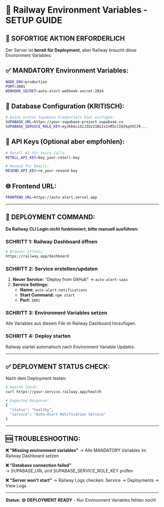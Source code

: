 # 🚂 Railway Environment Variables - SETUP GUIDE

## 🚨 SOFORTIGE AKTION ERFORDERLICH

Der Server ist **bereit für Deployment**, aber Railway braucht diese Environment Variables:

## ✅ **MANDATORY Environment Variables:**

```bash
NODE_ENV=production
PORT=3001
WEBHOOK_SECRET=auto-alert-webhook-secret-2024
```

## 🔑 **Database Configuration (KRITISCH):**

```bash
# Deine echten Supabase Credentials hier einfügen:
SUPABASE_URL=https://your-supabase-project.supabase.co
SUPABASE_SERVICE_ROLE_KEY=eyJhbGciOiJIUzI1NiIsInR5cCI6IkpXVCJ9...
```

## 📧 **API Keys (Optional aber empfohlen):**

```bash
# Retell AI für Voice Calls:
RETELL_API_KEY=key_your-retell-key

# Resend für Emails:
RESEND_API_KEY=re_your-resend-key
```

## 🌐 **Frontend URL:**

```bash
FRONTEND_URL=https://auto-alert.vercel.app
```

---

## 🚀 **DEPLOYMENT COMMAND:**

**Da Railway CLI Login nicht funktioniert, bitte manuell ausführen:**

### **SCHRITT 1: Railway Dashboard öffnen**
```bash
# Browser öffnen:
https://railway.app/dashboard
```

### **SCHRITT 2: Service erstellen/updaten**
1. **Neuer Service:** "Deploy from GitHub" → `auto-alert-saas`
2. **Service Settings:**
   - **Name:** `auto-alert-notifications`
   - **Start Command:** `npm start`
   - **Port:** `3001`

### **SCHRITT 3: Environment Variables setzen**
Alle Variables aus diesem File im Railway Dashboard hinzufügen.

### **SCHRITT 4: Deploy starten**
Railway startet automatisch nach Environment Variable Updates.

---

## ✅ **DEPLOYMENT STATUS CHECK:**

Nach dem Deployment testen:

```bash
# Health Check:
curl https://your-service.railway.app/health

# Expected Response:
{
  "status": "healthy",
  "service": "Auto-Alert Notification Service"
}
```

---

## 🆘 **TROUBLESHOOTING:**

**❌ "Missing environment variables"**
→ Alle MANDATORY Variables im Railway Dashboard setzen

**❌ "Database connection failed"**  
→ SUPABASE_URL und SUPABASE_SERVICE_ROLE_KEY prüfen

**❌ "Server won't start"**
→ Railway Logs checken: Service → Deployments → View Logs

---

**Status:** 🟢 **DEPLOYMENT READY** - Nur Environment Variables fehlen noch!
